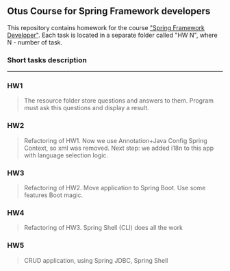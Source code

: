 ## Otus Course for Spring Framework developers

This repository contains homework for the course ["Spring Framework Developer"](https://otus.ru/lessons/javaspring/?int_source=courses_catalog&int_term=programming). 
Each task is located in a separate folder called "HW N", where N - number of task.

### Short tasks description
***
### HW1
>The resource folder store questions and answers to them. Program must ask this questions and display a result.

### HW2
>Refactoring of HW1. Now we use Annotation+Java Config Spring Context, so xml was removed.
>Next step: we added i18n to this app with language selection logic.

### HW3
>Refactoring of HW2. Move application to Spring Boot. Use some features Boot magic.

### HW4
>Refactoring of HW3. Spring Shell (CLI) does all the work  

### HW5
>CRUD application, using Spring JDBC, Spring Shell
